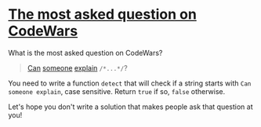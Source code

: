 # [The most asked question on CodeWars](https://www.codewars.com/kata/the-most-asked-question-on-codewars "https://www.codewars.com/kata/5935ecef7705f9614500002d")

What is the most asked question on CodeWars?

> [Can](https://www.google.com/search?q=site%3Acodewars.com+"can+someone+explain") [someone](https://www.google.com/search?q=site%3Acodewars.com+"can+you+explain") [explain](https://www.google.com/search?q=site%3Acodewars.com+"can+anyone+explain") `/*...*/`?

You need to write a function `detect` that will check if a string starts with `Can someone explain`, case sensitive. Return `true` if so, `false` otherwise.

Let's hope you don't write a solution that makes people ask that question at you!